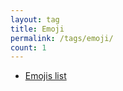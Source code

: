 ```yaml
---
layout: tag
title: Emoji
permalink: /tags/emoji/
count: 1
---
```


- [Emojis list](johndoe.com/dev-portfolio-blog/emoji/2020/12/22/All-Emoji-List.html)
